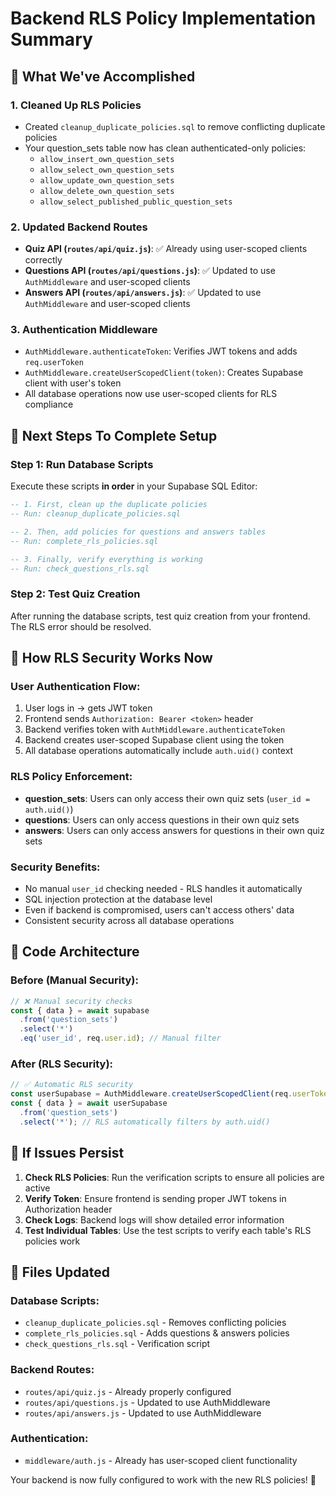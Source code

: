 # Backend RLS Policy Implementation Summary

## 🎯 What We've Accomplished

### 1. **Cleaned Up RLS Policies**
- Created `cleanup_duplicate_policies.sql` to remove conflicting duplicate policies
- Your question_sets table now has clean authenticated-only policies:
  - `allow_insert_own_question_sets`
  - `allow_select_own_question_sets` 
  - `allow_update_own_question_sets`
  - `allow_delete_own_question_sets`
  - `allow_select_published_public_question_sets`

### 2. **Updated Backend Routes**
- **Quiz API (`routes/api/quiz.js`)**: ✅ Already using user-scoped clients correctly
- **Questions API (`routes/api/questions.js`)**: ✅ Updated to use `AuthMiddleware` and user-scoped clients
- **Answers API (`routes/api/answers.js`)**: ✅ Updated to use `AuthMiddleware` and user-scoped clients

### 3. **Authentication Middleware**
- `AuthMiddleware.authenticateToken`: Verifies JWT tokens and adds `req.userToken`
- `AuthMiddleware.createUserScopedClient(token)`: Creates Supabase client with user's token
- All database operations now use user-scoped clients for RLS compliance

## 🔧 Next Steps To Complete Setup

### Step 1: Run Database Scripts
Execute these scripts **in order** in your Supabase SQL Editor:

```sql
-- 1. First, clean up the duplicate policies
-- Run: cleanup_duplicate_policies.sql

-- 2. Then, add policies for questions and answers tables  
-- Run: complete_rls_policies.sql

-- 3. Finally, verify everything is working
-- Run: check_questions_rls.sql
```

### Step 2: Test Quiz Creation
After running the database scripts, test quiz creation from your frontend. The RLS error should be resolved.

## 🔐 How RLS Security Works Now

### User Authentication Flow:
1. User logs in → gets JWT token
2. Frontend sends `Authorization: Bearer <token>` header
3. Backend verifies token with `AuthMiddleware.authenticateToken`
4. Backend creates user-scoped Supabase client using the token
5. All database operations automatically include `auth.uid()` context

### RLS Policy Enforcement:
- **question_sets**: Users can only access their own quiz sets (`user_id = auth.uid()`)
- **questions**: Users can only access questions in their own quiz sets
- **answers**: Users can only access answers for questions in their own quiz sets

### Security Benefits:
- No manual `user_id` checking needed - RLS handles it automatically
- SQL injection protection at the database level
- Even if backend is compromised, users can't access others' data
- Consistent security across all database operations

## 🚀 Code Architecture

### Before (Manual Security):
```javascript
// ❌ Manual security checks
const { data } = await supabase
  .from('question_sets')
  .select('*')
  .eq('user_id', req.user.id); // Manual filter
```

### After (RLS Security):
```javascript
// ✅ Automatic RLS security
const userSupabase = AuthMiddleware.createUserScopedClient(req.userToken);
const { data } = await userSupabase
  .from('question_sets')
  .select('*'); // RLS automatically filters by auth.uid()
```

## 🐛 If Issues Persist

1. **Check RLS Policies**: Run the verification scripts to ensure all policies are active
2. **Verify Token**: Ensure frontend is sending proper JWT tokens in Authorization header
3. **Check Logs**: Backend logs will show detailed error information
4. **Test Individual Tables**: Use the test scripts to verify each table's RLS policies work

## 📝 Files Updated

### Database Scripts:
- `cleanup_duplicate_policies.sql` - Removes conflicting policies
- `complete_rls_policies.sql` - Adds questions & answers policies  
- `check_questions_rls.sql` - Verification script

### Backend Routes:
- `routes/api/quiz.js` - Already properly configured
- `routes/api/questions.js` - Updated to use AuthMiddleware
- `routes/api/answers.js` - Updated to use AuthMiddleware

### Authentication:
- `middleware/auth.js` - Already has user-scoped client functionality

Your backend is now fully configured to work with the new RLS policies! 🎉
